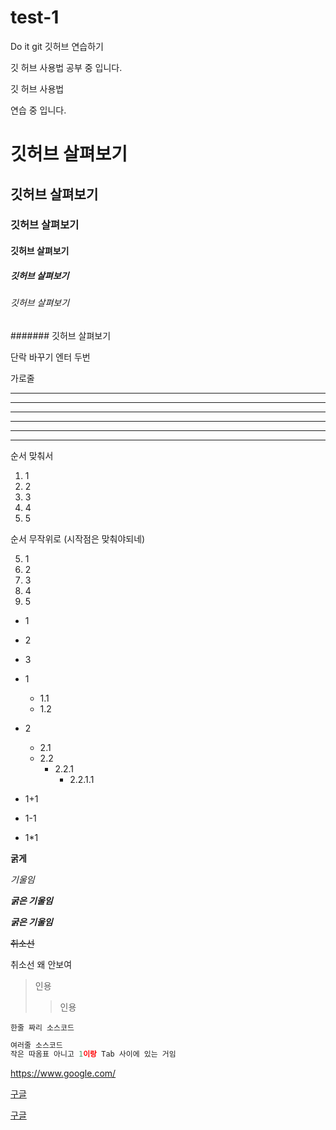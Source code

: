 # test-1
Do it git 깃허브 연습하기

깃 허브 사용법 
공부 중 입니다.

깃 허브 사용법 

연습 중 입니다.

# 깃허브 살펴보기

## 깃허브 살펴보기

### 깃허브 살펴보기

#### 깃허브 살펴보기

##### 깃허브 살펴보기

###### 깃허브 살펴보기

####### 깃허브 살펴보기

단락 바꾸기 엔터 두번

가로줄

---
--------
- - -

***
**********
* * *

순서 맞춰서

1. 1
2. 2
3. 3
4. 4
5. 5

순서 무작위로 (시작점은 맞춰야되네)

5. 1
1. 2
3. 3
2. 4
4. 5

- 1
- 2
- 3

- 1
  - 1.1
  - 1.2

- 2
  - 2.1
  - 2.2
    - 2.2.1
      - 2.2.1.1

+ 1+1
- 1-1
* 1*1

**굵게**

*기울임*

***굵은 기울임***

___굵은 기울임___

~~취소선~~

취소선 왜 안보여

> 인용
>> 인용

`한줄 짜리 소스코드`

```python
여러줄 소스코드
작은 따옴표 아니고 1이랑 Tab 사이에 있는 거임
```

<https://www.google.com/>

[구글](https://www.google.com/)

[구글](https://www.google.com/, "구글임")


